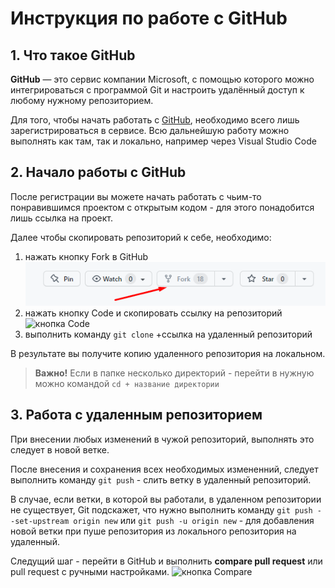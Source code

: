 # Инструкция по работе с GitHub

## 1. Что такое GitHub
**GitHub** — это сервис компании Microsoft, с помощью которого можно интегрироваться с
программой Git и настроить удалённый доступ к любому нужному репозиторием.

Для того, чтобы начать работать с [GitHub](https://github.com/), необходимо всего лишь зарегистрироваться в сервисе. Всю дальнейшую работу можно выполнять как там, так и локально, например через Visual Studio Code

## 2. Начало работы с GitHub

После регистрации вы можете начать работать с чьим-то понравившимся проектом с открытым кодом - для этого понадобится лишь ссылка на проект.

Далее чтобы скопировать репозиторий к себе, необходимо:

1. нажать кнопку Fork в GitHub
![кнопка Fork](fork.png)
2. нажать кнопку Code и скопировать ссылку на репозиторий
![кнопка Code](code.png)
3. выполнить команду `git clone` +ссылка на удаленный репозиторий

В результате вы получите копию удаленного репозитория на локальном.

> **Важно!** Если в папке несколько директорий - перейти в нужную можно командой `cd + название директории`

## 3. Работа с удаленным репозиторием

При внесении любых изменений в чужой репозиторий, выполнять это следует в новой ветке. 

После внесения и сохранения всех необходимых измененний, следует выполнить команду `git push` - слить ветку в удаленный репозиторий.

В случае, если ветки, в которой вы работали, в удаленном репозитории не существует, Git подскажет, что нужно выполнить команду `git push --set-upstream origin new` или `git push -u origin new` - для добавления новой ветки при пуше репозитория из локального репозитория на удаленный.

Следущий шаг - перейти в GitHub и выполнить **compare pull request** или pull request с ручными настройками.
![кнопка Compare](compare.png)